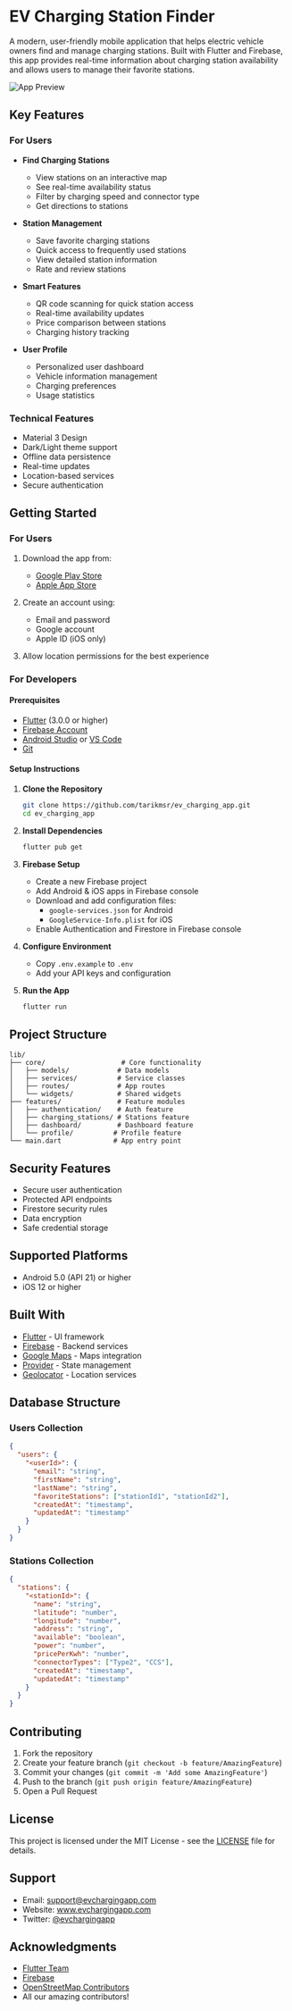 # EV Charging Station Finder 

A modern, user-friendly mobile application that helps electric vehicle owners find and manage charging stations. Built with Flutter and Firebase, this app provides real-time information about charging station availability and allows users to manage their favorite stations.

![App Preview](assets/images/app_preview.png)

##  Key Features

### For Users
- **Find Charging Stations** 
  - View stations on an interactive map
  - See real-time availability status
  - Filter by charging speed and connector type
  - Get directions to stations

- **Station Management** 
  - Save favorite charging stations
  - Quick access to frequently used stations
  - View detailed station information
  - Rate and review stations

- **Smart Features** 
  - QR code scanning for quick station access
  - Real-time availability updates
  - Price comparison between stations
  - Charging history tracking

- **User Profile** 
  - Personalized user dashboard
  - Vehicle information management
  - Charging preferences
  - Usage statistics

### Technical Features
- Material 3 Design
- Dark/Light theme support
- Offline data persistence
- Real-time updates
- Location-based services
- Secure authentication

##  Getting Started

### For Users
1. Download the app from:
   - [Google Play Store](link-to-play-store)
   - [Apple App Store](link-to-app-store)

2. Create an account using:
   - Email and password
   - Google account
   - Apple ID (iOS only)

3. Allow location permissions for the best experience

### For Developers

#### Prerequisites
- [Flutter](https://flutter.dev/docs/get-started/install) (3.0.0 or higher)
- [Firebase Account](https://firebase.google.com/)
- [Android Studio](https://developer.android.com/studio) or [VS Code](https://code.visualstudio.com/)
- [Git](https://git-scm.com/)

#### Setup Instructions

1. **Clone the Repository**
   ```bash
   git clone https://github.com/tarikmsr/ev_charging_app.git
   cd ev_charging_app
   ```

2. **Install Dependencies**
   ```bash
   flutter pub get
   ```

3. **Firebase Setup**
   - Create a new Firebase project
   - Add Android & iOS apps in Firebase console
   - Download and add configuration files:
     - `google-services.json` for Android
     - `GoogleService-Info.plist` for iOS
   - Enable Authentication and Firestore in Firebase console

4. **Configure Environment**
   - Copy `.env.example` to `.env`
   - Add your API keys and configuration

5. **Run the App**
   ```bash
   flutter run
   ```

##  Project Structure
```
lib/
├── core/                   # Core functionality
│   ├── models/            # Data models
│   ├── services/          # Service classes
│   ├── routes/            # App routes
│   └── widgets/           # Shared widgets
├── features/              # Feature modules
│   ├── authentication/    # Auth feature
│   ├── charging_stations/ # Stations feature
│   ├── dashboard/         # Dashboard feature
│   └── profile/          # Profile feature
└── main.dart             # App entry point
```

##  Security Features
- Secure user authentication
- Protected API endpoints
- Firestore security rules
- Data encryption
- Safe credential storage

##  Supported Platforms
- Android 5.0 (API 21) or higher
- iOS 12 or higher

##  Built With
- [Flutter](https://flutter.dev/) - UI framework
- [Firebase](https://firebase.google.com/) - Backend services
- [Google Maps](https://developers.google.com/maps) - Maps integration
- [Provider](https://pub.dev/packages/provider) - State management
- [Geolocator](https://pub.dev/packages/geolocator) - Location services

##  Database Structure

### Users Collection
```json
{
  "users": {
    "<userId>": {
      "email": "string",
      "firstName": "string",
      "lastName": "string",
      "favoriteStations": ["stationId1", "stationId2"],
      "createdAt": "timestamp",
      "updatedAt": "timestamp"
    }
  }
}
```

### Stations Collection
```json
{
  "stations": {
    "<stationId>": {
      "name": "string",
      "latitude": "number",
      "longitude": "number",
      "address": "string",
      "available": "boolean",
      "power": "number",
      "pricePerKwh": "number",
      "connectorTypes": ["Type2", "CCS"],
      "createdAt": "timestamp",
      "updatedAt": "timestamp"
    }
  }
}
```

##  Contributing
1. Fork the repository
2. Create your feature branch (`git checkout -b feature/AmazingFeature`)
3. Commit your changes (`git commit -m 'Add some AmazingFeature'`)
4. Push to the branch (`git push origin feature/AmazingFeature`)
5. Open a Pull Request

##  License
This project is licensed under the MIT License - see the [LICENSE](LICENSE) file for details.

##  Support
- Email: support@evchargingapp.com
- Website: www.evchargingapp.com
- Twitter: [@evchargingapp](https://twitter.com/evchargingapp)

##  Acknowledgments
- [Flutter Team](https://flutter.dev/team)
- [Firebase](https://firebase.google.com)
- [OpenStreetMap Contributors](https://www.openstreetmap.org/about)
- All our amazing contributors!